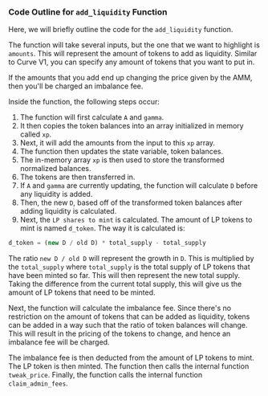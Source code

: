 ### Code Outline for `add_liquidity` Function

Here, we will briefly outline the code for the `add_liquidity` function.

The function will take several inputs, but the one that we want to highlight is `amounts`. This will represent the amount of tokens to add as liquidity. Similar to Curve V1, you can specify any amount of tokens that you want to put in.

If the amounts that you add end up changing the price given by the AMM, then you'll be charged an imbalance fee.

Inside the function, the following steps occur:
1. The function will first calculate `A` and `gamma`.
2. It then copies the token balances into an array initialized in memory called `xp`.
3. Next, it will add the amounts from the input to this `xp` array.
4. The function then updates the state variable, token balances.
5. The in-memory array `xp` is then used to store the transformed normalized balances.
6. The tokens are then transferred in.
7. If `A` and `gamma` are currently updating, the function will calculate `D` before any liquidity is added.
8. Then, the new `D`, based off of the transformed token balances after adding liquidity is calculated.
9. Next, the `LP shares to mint` is calculated.
The amount of LP tokens to mint is named `d_token`. The way it is calculated is:
```javascript
d_token = (new D / old D) * total_supply - total_supply
```
The ratio `new D / old D` will represent the growth in `D`. This is multiplied by the `total_supply` where `total_supply` is the total supply of LP tokens that have been minted so far.
This will then represent the new total supply. Taking the difference from the current total supply, this will give us the amount of LP tokens that need to be minted.

Next, the function will calculate the imbalance fee. Since there's no restriction on the amount of tokens that can be added as liquidity, tokens can be added in a way such that the ratio of token balances will change. This will result in the pricing of the tokens to change, and hence an imbalance fee will be charged.

The imbalance fee is then deducted from the amount of LP tokens to mint.
The LP token is then minted.
The function then calls the internal function `tweak_price`.
Finally, the function calls the internal function `claim_admin_fees`.
